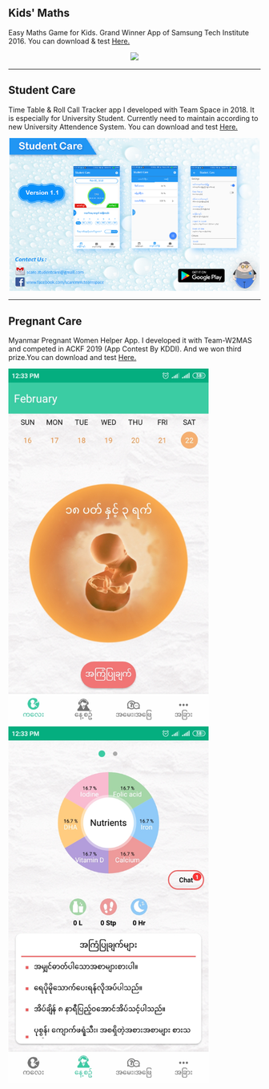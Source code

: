 <h2>Kids' Maths</h2>
<p>Easy Maths Game for Kids. Grand Winner App of Samsung Tech Institute 2016. You can download & test <a href="https://yadi.sk/d/I1Mt3Cg2ohdS7w">Here.</a></p>

<p align="center"><img src="https://github.com/aunthtoo/Android-App-Collection-By-Me/blob/master/ss/KidsMaths.gif" width="500"/></p>

<hr>
<h2>Student Care</h2>
<p>Time Table & Roll Call Tracker app I developed with Team Space in 2018. It is especially for University Student. Currently need to maintain according to new University Attendence System. You can download and test <a href="https://yadi.sk/d/SE8_JU0rW-tXxQ">Here.</a></p>

<p align="center"><img src="https://github.com/aunthtoo/Android-App-Collection-By-Me/blob/master/ss/scare%20ss.png" width="500"/></p>

<hr>
<h2>Pregnant Care</h2>
<p>Myanmar Pregnant Women Helper App. I developed it with Team-W2MAS and competed in ACKF 2019 (App Contest By KDDI). And we won third prize.You can download and test <a href="https://yadi.sk/d/xt7AzOhET7VEUw">Here.</a></p>

<img src="https://github.com/aunthtoo/Android-App-Collection-By-Me/blob/master/ss/pcare_01.jpg" width="400"/><img src="https://github.com/aunthtoo/Android-App-Collection-By-Me/blob/master/ss/pcare_02.jpg" width="400"/>
